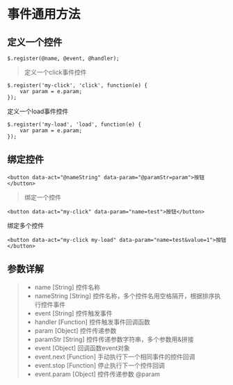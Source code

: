 事件通用方法
=================

定义一个控件
---------------
```
$.register(@name, @event, @handler);
```
> 定义一个click事件控件
```
$.register('my-click', 'click', function(e) {
    var param = e.param;
});
```
定义一个load事件控件
```
$.register('my-load', 'load', function(e) {
    var param = e.param;
});
```

绑定控件
---------------
```
<button data-act="@nameString" data-param="@paramStr=param">按钮</button>
```

> 绑定一个控件
```
<button data-act="my-click" data-param="name=test">按钮</button>
```
绑定多个控件
```
<button data-act="my-click my-load" data-param="name=test&value=1">按钮</button>
```
       
参数详解
---------------
>- name [String] 控件名称
>- nameString [String] 控件名称，多个控件名用空格隔开，根据排序执行控件事件
>- event  [String] 控件触发事件
>- handler [Function] 控件触发事件回调函数
>- param [Object] 控件传递参数
>- paramStr [String] 控件传递参数字符串，多个参数用&拼接
>- event [Object] 回调函数event对象
>- event.next [Function] 手动执行下一个相同事件的控件回调
>- event.stop [Function] 停止执行下一个控件回调
>- event.param [Object] 控件传递参数 @param
